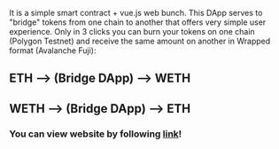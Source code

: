 It is a simple smart contract + vue.js web bunch. This DApp serves to "bridge" tokens from one chain to another that offers very simple user experience.
Only in 3 clicks you can burn your tokens on one chain (Polygon Testnet) and receive the same amount on another in Wrapped format (Avalanche Fuji):
## ETH --> (Bridge DApp) --> WETH
## WETH --> (Bridge DApp) --> ETH

### You can view website by following <a href="https://grandf17.github.io/bridge/" target="_blank">link</a>!
